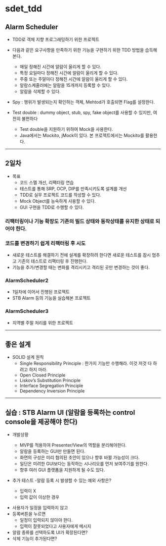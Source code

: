 # sdet_tdd

## Alarm Scheduler
* TDD로 객체 지향 프로그래밍하기 위한 프로젝트
* 다음과 같은 요구사항을 만족하기 위한 기능을 구현하기 위한 TDD 방법을 습득해본다.
	* 매일 정해진 시간에 알람이 울리게 할 수 있다.
	* 특정 요일마다 정해진 시간에 알람이 울리게 할 수 있다.
	* 주중 또는 주말마다 정해진 시간에 알람이 울리게 할 수 있다.
	* 알람스케줄러에는 알람을 15개까지 등록할 수 있다.
	* 알람을 삭제할 수 있다.

* Spy : 행위가 발생되는지 확인하는 객체, Mehtod가 호출되면 Flag를 설정한다.
* Test double : dummy object, stub, spy, fake object를 사용할 수 있지만, 여전히 불편하다
	+ Test double을 지원하기 위하여 Mock을 사용한다.
	+ Java에서는 Mockito, jMock이 있다. 본 프로젝트에서는 Mockito를 활용한다.

***

## 2일차
* 목표
	+ 코드 스멜 개선, 리팩터링 연습
	+ 테스트를 통해 SRP, OCP, DIP를 만족시키도록 설계를 개선
	+ TDD로 실무 프로젝트 코드를 작성할 수 있다.
	+ Mock Object를 능숙하게 사용할 수 있다.
	+ GUI 구현을 TDD로 수행할 수 있다.
	
### 리팩터링이나 기능 확장도 기존의 빌드 상태와 동작상태를 유지한 상태로 되어야 한다.

### 코드를 변경하기 쉽게 리팩터링 후 시도
- 새로운 테스트를 해결하기 전에 설계를 확장하려 한다면 새로운 테스트를 잠시 멈추고 기존의 테스트로 리팩터링 후 진행한다.
- 기능을 추가/변경할 때는 변화를 격리시키고 격리된 곳만 변경하는 것이 좋다.

### AlarmScheduler2
* 1일차에 이어서 진행된 프로젝트
* STB Alarm 등의 기능을 실습해본 프로젝트 

### AlarmScheduler3
* 지역별 주말 처리를 위한 프로젝트

***
## 좋은 설계
* SOLID 설계 원칙
  - Single Responsibility Principle : 한가지 기능만 수행해라. 이것 저것 다 하려고 하지 마라.
  - Open Closed Principle
  - Liskov’s Substitution Principle
  - Interface Segregation Principle
  - Dependency Inversion Principle
  
***
## 실습 : STB Alarm UI (알람을 등록하는 control console을 제공해야 한다)
* 개발상황
	- MVP를 적용하여 Presenter/View의 역할을 분리해야한다. 
	- 알람을 등록하는 GUI만 만들면 된다.
	- 화면의 구성은 미리 협의된 초안이 있으나 향후 바뀔 가능성이 크다.
	- 일단은 미려한 GUI보다는 동작하는 시나리오를 먼저 보여주기를 원한다.
	- 향후 여러 GUI 플랫폼을 지원하게 될 수도 있다.
	
* 추가 테스트
-알람 등록 시 발생할 수 있는 예외 사항은?
	- 입력이 X
 	- 입력 값이 이상한 경우
- 사용자가 일정을 입력하지 않고
- 등록버튼을 누르면
 	- 일정이 입력되지 않아야 한다.
 	- 입력이 잘못되었다고 사용자에게 메시지
- 알람 종류를 선택하도록 UI가 확장된다면?
- 삭제 기능이 추가된다면?




	
